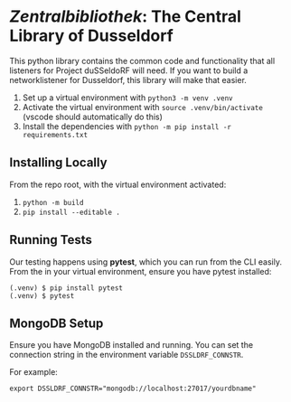 # *Zentralbibliothek*: The Central Library of Dusseldorf
This python library contains the common code and functionality that all listeners for Project duSSeldoRF will need.  If you want to build a networklistener for Dusseldorf, this library will make that easier.

1. Set up a virtual environment with `python3 -m venv .venv`
2. Activate the virtual environment with `source .venv/bin/activate` (vscode should automatically do this)
3. Install the dependencies with `python -m pip install -r requirements.txt`

## Installing Locally
From the repo root, with the virtual environment activated:
1. `python -m build`
2. `pip install --editable .`

## Running Tests
Our testing happens using __pytest__, which you can run from the CLI easily.  From the in your virtual environment, ensure you have pytest installed:

```shell
(.venv) $ pip install pytest
(.venv) $ pytest
```

## MongoDB Setup
Ensure you have MongoDB installed and running. You can set the connection string in the environment variable `DSSLDRF_CONNSTR`.

For example:
```shell
export DSSLDRF_CONNSTR="mongodb://localhost:27017/yourdbname"
```

